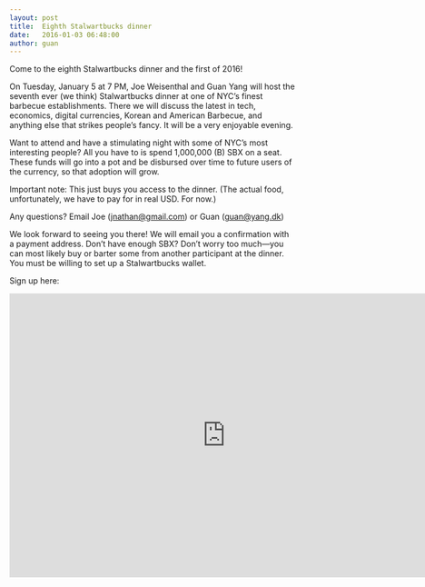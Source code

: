 ```yaml
---
layout: post
title:  Eighth Stalwartbucks dinner
date:   2016-01-03 06:48:00
author: guan
---
```


Come to the eighth Stalwartbucks dinner and the first of 2016!

On Tuesday, January 5 at 7 PM, Joe Weisenthal and Guan Yang will host the seventh ever (we think) Stalwartbucks dinner at one of NYC’s finest barbecue establishments. There we will discuss the latest in tech, economics, digital currencies, Korean and American Barbecue, and anything else that strikes people’s fancy. It will be a very enjoyable evening.

Want to attend and have a stimulating night with some of NYC’s most interesting people? All you have to is spend 1,000,000 (B) SBX on a seat. These funds will go into a pot and be disbursed over time to future users of the currency, so that adoption will grow.

Important note: This just buys you access to the dinner. (The actual food, unfortunately, we have to pay for in real USD. For now.)

Any questions? Email Joe (jnathan@gmail.com) or Guan (guan@yang.dk)

We look forward to seeing you there! We will email you a confirmation with a payment address. Don’t have enough SBX? Don’t worry too much—you can most likely buy or barter some from another participant at the dinner. You must be willing to set up a Stalwartbucks wallet.

Sign up here:

<iframe src="https://docs.google.com/forms/d/11rGxCjcj6trajd4Kh4VOCGtxBeGywRUGW-ir1MG01dg/viewform?embedded=true" width="760" height="500" frameborder="0" marginheight="0" marginwidth="0">Loading...</iframe>
